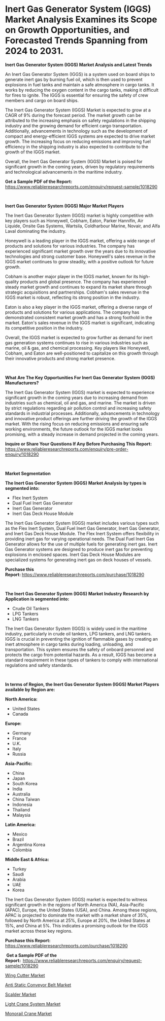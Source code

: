 <p><h1>Inert Gas Generator System (IGGS) Market Analysis Examines its Scope on Growth Opportunities, and Forecasted Trends Spanning from 2024 to 2031.</h1></p><p><strong>Inert Gas Generator System (IGGS) Market Analysis and Latest Trends</strong></p>
<p><p>An Inert Gas Generator System (IGGS) is a system used on board ships to generate inert gas by burning fuel oil, which is then used to prevent explosions in fuel tanks and maintain a safe atmosphere in cargo tanks. It works by reducing the oxygen content in the cargo tanks, making it difficult for fires to ignite. The IGGS is essential for ensuring the safety of crew members and cargo on board ships.</p><p>The Inert Gas Generator System (IGGS) Market is expected to grow at a CAGR of 9% during the forecast period. The market growth can be attributed to the increasing emphasis on safety regulations in the shipping industry and the growing demand for efficient cargo transportation. Additionally, advancements in technology such as the development of compact and energy-efficient IGGS systems are expected to drive market growth. The increasing focus on reducing emissions and improving fuel efficiency in the shipping industry is also expected to contribute to the growth of the IGGS market.</p><p>Overall, the Inert Gas Generator System (IGGS) Market is poised for significant growth in the coming years, driven by regulatory requirements and technological advancements in the maritime industry.</p></p>
<p><strong>Get a Sample PDF of the Report:&nbsp;</strong> <a href="https://www.reliableresearchreports.com/enquiry/request-sample/1018290">https://www.reliableresearchreports.com/enquiry/request-sample/1018290</a></p>
<p>&nbsp;</p>
<p><strong>Inert Gas Generator System (IGGS) Major Market Players</strong></p>
<p><p>The Inert Gas Generator System (IGGS) market is highly competitive with key players such as Honeywell, Cobham, Eaton, Parker Hannifin, Air Liquide, Onsite Gas Systems, Wartsila, Coldharbour Marine, Novair, and Alfa Laval dominating the industry.</p><p>Honeywell is a leading player in the IGGS market, offering a wide range of products and solutions for various industries. The company has experienced significant market growth over the years due to its innovative technologies and strong customer base. Honeywell's sales revenue in the IGGS market continues to grow steadily, with a positive outlook for future growth.</p><p>Cobham is another major player in the IGGS market, known for its high-quality products and global presence. The company has experienced steady market growth and continues to expand its market share through strategic acquisitions and partnerships. Cobham's sales revenue in the IGGS market is robust, reflecting its strong position in the industry.</p><p>Eaton is also a key player in the IGGS market, offering a diverse range of products and solutions for various applications. The company has demonstrated consistent market growth and has a strong foothold in the market. Eaton's sales revenue in the IGGS market is significant, indicating its competitive position in the industry.</p><p>Overall, the IGGS market is expected to grow further as demand for inert gas generation systems continues to rise in various industries such as marine, oil & gas, and chemical processing. Key players like Honeywell, Cobham, and Eaton are well-positioned to capitalize on this growth through their innovative products and strong market presence.</p></p>
<p>&nbsp;</p>
<p><strong>What Are The Key Opportunities For Inert Gas Generator System (IGGS) Manufacturers?</strong></p>
<p><p>The Inert Gas Generator System (IGGS) market is expected to experience significant growth in the coming years due to increasing demand from industries such as chemical, oil and gas, and marine. The market is driven by strict regulations regarding air pollution control and increasing safety standards in industrial processes. Additionally, advancements in technology and innovative product offerings are further driving the growth of the IGGS market. With the rising focus on reducing emissions and ensuring safe working environments, the future outlook for the IGGS market looks promising, with a steady increase in demand projected in the coming years.</p></p>
<p><strong>Inquire or Share Your Questions If Any Before Purchasing This Report:</strong> <a href="https://www.reliableresearchreports.com/enquiry/pre-order-enquiry/1018290">https://www.reliableresearchreports.com/enquiry/pre-order-enquiry/1018290</a></p>
<p>&nbsp;</p>
<p><strong>Market Segmentation</strong></p>
<p><strong>The Inert Gas Generator System (IGGS) Market Analysis by types is segmented into:</strong></p>
<p><ul><li>Flex Inert System</li><li>Dual Fuel Inert Gas Generator</li><li>Inert Gas Generator</li><li>Inert Gas Deck House Module</li></ul></p>
<p><p>The Inert Gas Generator System (IGGS) market includes various types such as the Flex Inert System, Dual Fuel Inert Gas Generator, Inert Gas Generator, and Inert Gas Deck House Module. The Flex Inert System offers flexibility in providing inert gas for varying operational needs. The Dual Fuel Inert Gas Generator allows for the use of multiple fuels for generating inert gas. Inert Gas Generator systems are designed to produce inert gas for preventing explosions in enclosed spaces. Inert Gas Deck House Modules are specialized systems for generating inert gas on deck houses of vessels.</p></p>
<p><strong>Purchase this Report:&nbsp;</strong><a href="https://www.reliableresearchreports.com/purchase/1018290">https://www.reliableresearchreports.com/purchase/1018290</a></p>
<p>&nbsp;</p>
<p><strong>The Inert Gas Generator System (IGGS) Market Industry Research by Application is segmented into:</strong></p>
<p><ul><li>Crude Oil Tankers</li><li>LPG Tankers</li><li>LNG Tankers</li></ul></p>
<p><p>The Inert Gas Generator System (IGGS) is widely used in the maritime industry, particularly in crude oil tankers, LPG tankers, and LNG tankers. IGGS is crucial in preventing the ignition of flammable gases by creating an inert atmosphere in cargo tanks during loading, unloading, and transportation. This system ensures the safety of onboard personnel and protects the cargo from potential hazards. As a result, IGGS has become a standard requirement in these types of tankers to comply with international regulations and safety standards.</p></p>
<p>&nbsp;</p>
<p><strong>In terms of Region, the Inert Gas Generator System (IGGS) Market Players available by Region are:</strong></p>
<p>
    <p> <strong> North America: </strong>
        <ul>
            <li>United States</li>
            <li>Canada</li>
        </ul>
        </p> 
    <p> <strong> Europe: </strong>
        <ul>
            <li>Germany</li>
            <li>France</li>
            <li>U.K.</li>
            <li>Italy</li>
            <li>Russia</li>
        </ul>
        </p> 
    <p> <strong> Asia-Pacific: </strong>
        <ul>
            <li>China</li>
            <li>Japan</li>
            <li>South Korea</li>
            <li>India</li>
            <li>Australia</li>
            <li>China Taiwan</li>
            <li>Indonesia</li>
            <li>Thailand</li>
            <li>Malaysia</li>
        </ul>
        </p> 
    <p> <strong> Latin America: </strong>
        <ul>
            <li>Mexico</li>
            <li>Brazil</li>
            <li>Argentina Korea</li>
            <li>Colombia</li>
        </ul>
        </p> 
    <p> <strong> Middle East & Africa: </strong>
        <ul>
            <li>Turkey</li>
            <li>Saudi</li>
            <li>Arabia</li>
            <li>UAE</li>
            <li>Korea</li>
        </ul>
    </p>
    </p>
<p><p>The Inert Gas Generator System (IGGS) market is expected to witness significant growth in the regions of North America (NA), Asia-Pacific (APAC), Europe, the United States (USA), and China. Among these regions, APAC is projected to dominate the market with a market share of 35%, followed by North America at 25%, Europe at 20%, the United States at 15%, and China at 5%. This indicates a promising outlook for the IGGS market across these key regions.</p></p>
<p><strong>Purchase this Report: </strong><a href="https://www.reliableresearchreports.com/purchase/1018290">https://www.reliableresearchreports.com/purchase/1018290</a></p>
<p>&nbsp;<strong>Get a Sample PDF of the Report:&nbsp;&nbsp;</strong><a href="https://www.reliableresearchreports.com/enquiry/request-sample/1018290">https://www.reliableresearchreports.com/enquiry/request-sample/1018290</a></p>
<p><strong></strong></p>
<p><p><a href="https://medium.com/@patriciahanson2013/wing-cutter-market-insights-into-market-cagr-market-trends-and-growth-strategies-bf47e345df82">Wing Cutter Market</a></p><p><a href="https://medium.com/@merrittrice2023/anti-static-conveyor-belt-market-trends-forecast-and-competitive-analysis-to-2031-767934184690">Anti Static Conveyor Belt Market</a></p><p><a href="https://medium.com/@patriciahanson2013/scalder-market-report-reveals-the-latest-trends-and-growth-opportunities-of-this-market-8f7b68b7d05a">Scalder Market</a></p><p><a href="https://medium.com/@crystalpena2022/light-crane-system-market-exploring-market-share-market-trends-and-future-growth-cb83418f63fe">Light Crane System Market</a></p><p><a href="https://medium.com/@crystalpena2022/monorail-crane-market-share-evolution-and-market-growth-trends-2024-2031-e258c573e127">Monorail Crane Market</a></p></p>